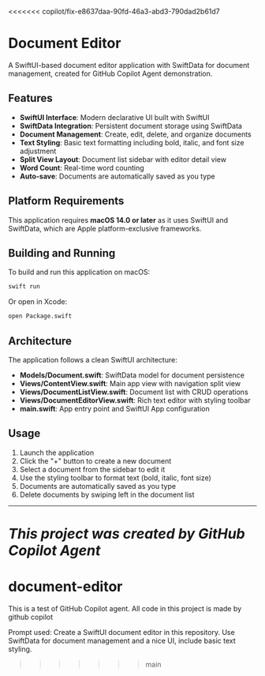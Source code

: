 <<<<<<< copilot/fix-e8637daa-90fd-46a3-abd3-790dad2b61d7
# Document Editor

A SwiftUI-based document editor application with SwiftData for document management, created for GitHub Copilot Agent demonstration.

## Features

- **SwiftUI Interface**: Modern declarative UI built with SwiftUI
- **SwiftData Integration**: Persistent document storage using SwiftData
- **Document Management**: Create, edit, delete, and organize documents
- **Text Styling**: Basic text formatting including bold, italic, and font size adjustment
- **Split View Layout**: Document list sidebar with editor detail view
- **Word Count**: Real-time word counting
- **Auto-save**: Documents are automatically saved as you type

## Platform Requirements

This application requires **macOS 14.0 or later** as it uses SwiftUI and SwiftData, which are Apple platform-exclusive frameworks.

## Building and Running

To build and run this application on macOS:

```bash
swift run
```

Or open in Xcode:

```bash
open Package.swift
```

## Architecture

The application follows a clean SwiftUI architecture:

- **Models/Document.swift**: SwiftData model for document persistence
- **Views/ContentView.swift**: Main app view with navigation split view
- **Views/DocumentListView.swift**: Document list with CRUD operations  
- **Views/DocumentEditorView.swift**: Rich text editor with styling toolbar
- **main.swift**: App entry point and SwiftUI App configuration

## Usage

1. Launch the application
2. Click the "+" button to create a new document
3. Select a document from the sidebar to edit it
4. Use the styling toolbar to format text (bold, italic, font size)
5. Documents are automatically saved as you type
6. Delete documents by swiping left in the document list

---
*This project was created by GitHub Copilot Agent*
=======
# document-editor
This is a test of GitHub Copilot agent. All code in this project is made by github copilot

Prompt used:
Create a SwiftUI document editor in this repository. Use SwiftData for document management and a nice UI, include basic text styling.
>>>>>>> main
